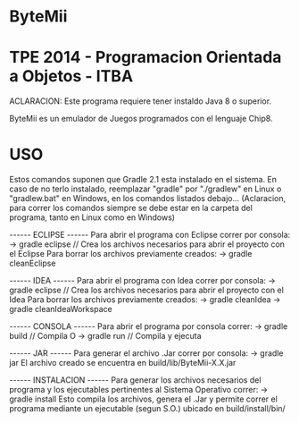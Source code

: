 ByteMii
=======
TPE 2014 - Programacion Orientada a Objetos - ITBA
=======

ACLARACION: Este programa requiere tener instaldo Java 8 o superior.

ByteMii es un emulador de Juegos programados con el lenguaje Chip8.

USO
=======
Estos comandos suponen que Gradle 2.1 esta instalado en el sistema.
En caso de no terlo instalado, reemplazar "gradle" por "./gradlew" en Linux o "gradlew.bat" en Windows, en los comandos listados debajo... (Aclaracion, para correr los comandos siempre se debe estar en la carpeta del programa, tanto en Linux como en Windows)

------ ECLIPSE ------
Para abrir el programa con Eclipse correr por consola:
-> gradle eclipse // Crea los archivos necesarios para abrir el proyecto con el Eclipse
Para borrar los archivos previamente creados:
-> gradle cleanEclipse

------ IDEA ------
Para abrir el programa con Idea correr por consola:
-> gradle eclipse // Crea los archivos necesarios para abrir el proyecto con el Idea
Para borrar los archivos previamente creados:
-> gradle cleanIdea
-> gradle cleanIdeaWorkspace

------ CONSOLA ------
Para abrir el programa por consola correr:
-> gradle build // Compila
O
-> gradle run // Compila y ejecuta

------ JAR ------
Para generar el archivo .Jar correr por consola:
-> gradle jar
El archivo creado se encuentra en build/lib/ByteMii-X.X.jar

------ INSTALACION ------
Para generar los archivos necesarios del programa y los ejecutables pertinentes al Sistema Operativo correr:
-> gradle install
Esto compila los archivos, genera el .Jar y permite correr el programa mediante un ejecutable (segun S.O.) ubicado en build/install/bin/
